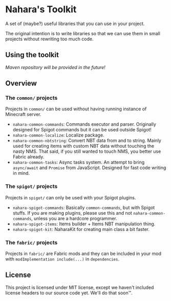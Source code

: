 # Nahara's Toolkit
A set of (maybe?) useful libraries that you can use in your project.

The original intention is to write libraries so that we can use them in small projects without rewriting too much code.

## Using the toolkit
_Maven repository will be provided in the future!_

## Overview
### The ``common/`` projects
Projects in ``common/`` can be used without having running instance of Minecraft server.

- ``nahara-common-commands``: Commands executor and parser. Originally designed for Spigot commands but it can be used outside Spigot!
- ``nahara-common-localize``: Localize package.
- ``nahara-common-nbtstring``: Convert NBT data from and to string. Mainly used for creating items with custom NBT data without touching the nasty NMS. That said, if you still wanted to touch NMS, you better use Fabric already.
- ``nahara-common-tasks``: Async tasks system. An attempt to bring ``async/await`` and ``Promise`` from JavaScript. Designed for fast code writing in mind.

### The ``spigot/`` projects
Projects in ``spigot/`` can only be used with your Spigot plugins.

- ``nahara-spigot-commands``: Basically ``common-commands``, but with Spigot stuffs. If you are making plugins, please use this and not ``nahara-common-commands``, unless you are a hardcore programmer.
- ``nahara-spigot-items``: Items builder + Items NBT manipulation thing.
- ``nahara-spigot-kit``: NaharaKit for creating main class a bit faster.

### The ``fabric/`` projects
Projects in ``fabric/`` are Fabric mods and they can be included in your mod with ``modImplementation include(...)`` in ``dependencies``.

## License
This project is licensed under MIT license, except we haven't included license headers to our source code yet. We'll do that soon™.
